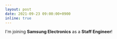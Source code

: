 ```yaml
---
layout: post
date: 2021-09-23 09:00:00+0900
inline: true
---
```


I'm joining **Samsung Electronics** as a **Staff Engineer**!
